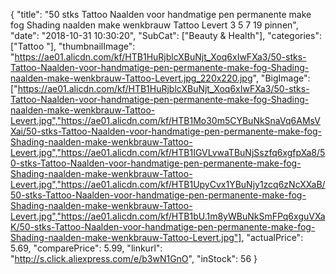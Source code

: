 {
	"title": "50 stks Tattoo Naalden voor handmatige pen permanente make fog Shading naalden make wenkbrauw Tattoo Levert 3 5 7 19 pinnen",
	"date": "2018-10-31 10:30:20",
	"SubCat": ["Beauty & Health"],
	"categories": ["Tattoo "],
	"thumbnailImage": "https://ae01.alicdn.com/kf/HTB1HuRjblcXBuNjt_Xoq6xIwFXa3/50-stks-Tattoo-Naalden-voor-handmatige-pen-permanente-make-fog-Shading-naalden-make-wenkbrauw-Tattoo-Levert.jpg_220x220.jpg",
	"BigImage": ["https://ae01.alicdn.com/kf/HTB1HuRjblcXBuNjt_Xoq6xIwFXa3/50-stks-Tattoo-Naalden-voor-handmatige-pen-permanente-make-fog-Shading-naalden-make-wenkbrauw-Tattoo-Levert.jpg","https://ae01.alicdn.com/kf/HTB1Mo30m5CYBuNkSnaVq6AMsVXai/50-stks-Tattoo-Naalden-voor-handmatige-pen-permanente-make-fog-Shading-naalden-make-wenkbrauw-Tattoo-Levert.jpg","https://ae01.alicdn.com/kf/HTB1IGVLvwaTBuNjSszfq6xgfpXa8/50-stks-Tattoo-Naalden-voor-handmatige-pen-permanente-make-fog-Shading-naalden-make-wenkbrauw-Tattoo-Levert.jpg","https://ae01.alicdn.com/kf/HTB1UpyCvx1YBuNjy1zcq6zNcXXaB/50-stks-Tattoo-Naalden-voor-handmatige-pen-permanente-make-fog-Shading-naalden-make-wenkbrauw-Tattoo-Levert.jpg","https://ae01.alicdn.com/kf/HTB1bU.1m8yWBuNkSmFPq6xguVXaK/50-stks-Tattoo-Naalden-voor-handmatige-pen-permanente-make-fog-Shading-naalden-make-wenkbrauw-Tattoo-Levert.jpg"],
	"actualPrice": 5.69,
	"comparePrice": 5.99,
	"linkurl": "http://s.click.aliexpress.com/e/b3wN1GnO",
	"inStock": 56
}
